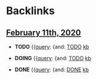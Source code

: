 
# Backlinks
## [February 11th, 2020](<February 11th, 2020.md>)
- **TODO** {{[query](<query.md>): {and: [TODO](<TODO.md>) [kb](<kb.md>)

- **DOING** {{[query](<query.md>): {and: [TODO](<TODO.md>) [kb](<kb.md>)

- **DONE** {{[query](<query.md>): {and: [DONE](<DONE.md>) [kb](<kb.md>)

